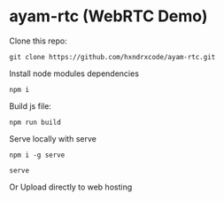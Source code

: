 # ayam-rtc (WebRTC Demo)

Clone this repo:
```
git clone https://github.com/hxndrxcode/ayam-rtc.git
```

Install node modules dependencies
```
npm i
```

Build js file:
```
npm run build
```

Serve locally with serve
```
npm i -g serve

serve
```

Or Upload directly to web hosting
